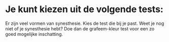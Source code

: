 # Je kunt kiezen uit de volgende tests:

Er zijn veel vormen van synesthesie. Kies de test die bij je past. Weet je nog niet of je synesthesie hebt? Doe dan de grafeem-kleur test voor een zo goed mogelijke inschatting.

<tests list="imagesound,graphemes,graphemes-kids,vowels"></tests>
